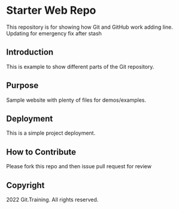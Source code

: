# Starter Web Repo

This repository is for showing how Git and GitHub work
adding line. Updating for emergency fix after stash

## Introduction

This is example to show different parts of the Git repository.

## Purpose

Sample website with plenty of files for demos/examples.

## Deployment

This is a simple project deployment.

## How to Contribute

Please fork this repo and then issue pull request for review

## Copyright

2022 Git.Training. All rights reserved.